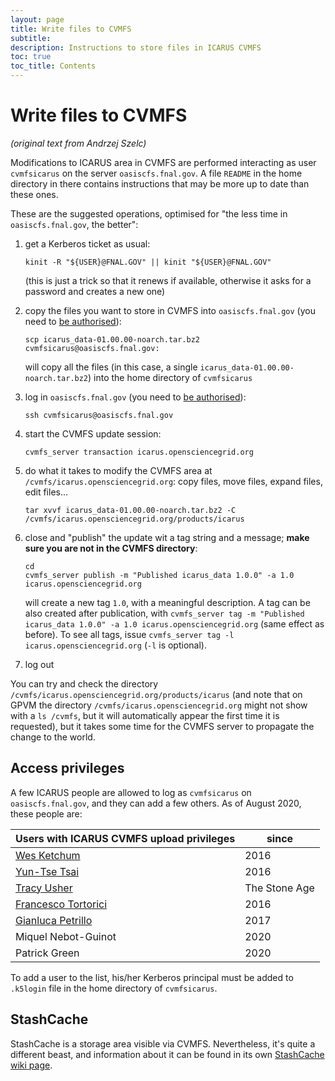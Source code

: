 ```yaml
---
layout: page
title: Write files to CVMFS
subtitle: 
description: Instructions to store files in ICARUS CVMFS
toc: true
toc_title: Contents
---
```



Write files to CVMFS
============================================================

_(original text from Andrzej Szelc)_

Modifications to ICARUS area in CVMFS are performed interacting as user
`cvmfsicarus` on the server `oasiscfs.fnal.gov`.
A file `README` in the home directory in there contains instructions
that may be more up to date than these ones.

These are the suggested operations, optimised for "the less time in `oasiscfs.fnal.gov`, the better":

1.  get a Kerberos ticket as usual:

        kinit -R "${USER}@FNAL.GOV" || kinit "${USER}@FNAL.GOV"

    (this is just a trick so that it renews if available, otherwise it
    asks for a password and creates a new one)
2.  copy the files you want to store in CVMFS into `oasiscfs.fnal.gov`
    (you need to [be authorised](#access-privileges)):

        scp icarus_data-01.00.00-noarch.tar.bz2 cvmfsicarus@oasiscfs.fnal.gov:

    will copy all the files (in this case, a single
    `icarus_data-01.00.00-noarch.tar.bz2`) into the home directory of
    `cvmfsicarus`
3.  log in `oasiscfs.fnal.gov` (you need to [be authorised](#access-privileges)):

        ssh cvmfsicarus@oasiscfs.fnal.gov

4.  start the CVMFS update session:

        cvmfs_server transaction icarus.opensciencegrid.org

5.  do what it takes to modify the CVMFS area at
    `/cvmfs/icarus.opensciencegrid.org`: copy files, move files, expand
    files, edit files...

        tar xvvf icarus_data-01.00.00-noarch.tar.bz2 -C /cvmfs/icarus.opensciencegrid.org/products/icarus

6.  close and "publish" the update wit a tag string and a message;
    **make sure you are not in the CVMFS directory**:

        cd
        cvmfs_server publish -m "Published icarus_data 1.0.0" -a 1.0 icarus.opensciencegrid.org

    will create a new tag `1.0`, with a meaningful description. A tag
    can be also created after publication, with
    `cvmfs_server tag -m "Published icarus_data 1.0.0" -a 1.0 icarus.opensciencegrid.org`
    (same effect as before). To see all tags, issue
    `cvmfs_server tag -l icarus.opensciencegrid.org` (`-l` is optional).

7.  log out

You can try and check the directory
`/cvmfs/icarus.opensciencegrid.org/products/icarus` (and note that on
GPVM the directory `/cvmfs/icarus.opensciencegrid.org` might not show
with a `ls /cvmfs`, but it will automatically appear the first time it
is requested), but it takes some time for the CVMFS server to propagate
the change to the world.



Access privileges
------------------------------------------------------

A few ICARUS people are allowed to log as `cvmfsicarus` on
`oasiscfs.fnal.gov`, and they can add a few others.
As of August 2020, these people are:

Users with ICARUS CVMFS upload privileges                      | since
-------------------------------------------------------------- | ------
[Wes Ketchum](mailto:wketchum@fnal.gov)                        | 2016
[Yun-Tse Tsai](mailto:yuntse@slac.stanford.edu)                | 2016
[Tracy Usher](mailto:usher@slac.stanford.edu)                  | The Stone Age
[Francesco Tortorici](mailto:francesco.tortorici@ct.infn.it)   | 2016
[Gianluca Petrillo](mailto:petrillo@slac.stanford.edu)         | 2017
Miquel Nebot-Guinot                                            | 2020
Patrick Green                                                  | 2020

To add a user to the list, his/her Kerberos principal must be added to
`.k5login` file in the home directory of `cvmfsicarus`.


StashCache
-----------

StashCache is a storage area visible via CVMFS.
Nevertheless, it's quite a different beast, and information about it can be found in its own [StashCache wiki page](computing/stashCache.html).
